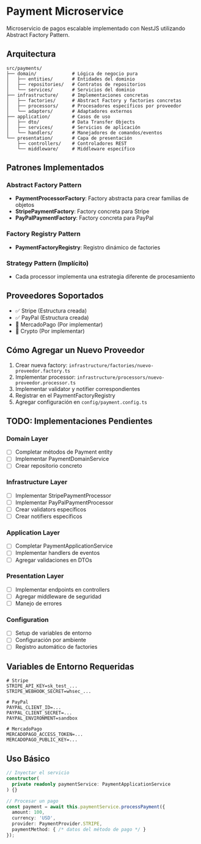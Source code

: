 # Payment Microservice

Microservicio de pagos escalable implementado con NestJS utilizando Abstract Factory Pattern.

## Arquitectura

```
src/payments/
├── domain/             # Lógica de negocio pura
│   ├── entities/       # Entidades del dominio
│   ├── repositories/   # Contratos de repositorios
│   └── services/       # Servicios del dominio
├── infrastructure/     # Implementaciones concretas
│   ├── factories/      # Abstract Factory y factories concretas
│   ├── processors/     # Procesadores específicos por proveedor
│   └── adapters/       # Adaptadores externos
├── application/        # Casos de uso
│   ├── dto/            # Data Transfer Objects
│   ├── services/       # Servicios de aplicación
│   └── handlers/       # Manejadores de comandos/eventos
└── presentation/       # Capa de presentación
    ├── controllers/    # Controladores REST
    └── middleware/     # Middleware específico
```

## Patrones Implementados

### Abstract Factory Pattern
- **PaymentProcessorFactory**: Factory abstracta para crear familias de objetos
- **StripePaymentFactory**: Factory concreta para Stripe
- **PayPalPaymentFactory**: Factory concreta para PayPal

### Factory Registry Pattern
- **PaymentFactoryRegistry**: Registro dinámico de factories

### Strategy Pattern (Implícito)
- Cada processor implementa una estrategia diferente de procesamiento

## Proveedores Soportados

- ✅ Stripe (Estructura creada)
- ✅ PayPal (Estructura creada)
- 🔄 MercadoPago (Por implementar)
- 🔄 Crypto (Por implementar)

## Cómo Agregar un Nuevo Proveedor

1. Crear nueva factory: `infrastructure/factories/nuevo-proveedor.factory.ts`
2. Implementar processor: `infrastructure/processors/nuevo-proveedor.processor.ts`
3. Implementar validator y notifier correspondientes
4. Registrar en el PaymentFactoryRegistry
5. Agregar configuración en `config/payment.config.ts`

## TODO: Implementaciones Pendientes

### Domain Layer
- [ ] Completar métodos de Payment entity
- [ ] Implementar PaymentDomainService
- [ ] Crear repositorio concreto

### Infrastructure Layer
- [ ] Implementar StripePaymentProcessor
- [ ] Implementar PayPalPaymentProcessor
- [ ] Crear validators específicos
- [ ] Crear notifiers específicos

### Application Layer
- [ ] Completar PaymentApplicationService
- [ ] Implementar handlers de eventos
- [ ] Agregar validaciones en DTOs

### Presentation Layer
- [ ] Implementar endpoints en controllers
- [ ] Agregar middleware de seguridad
- [ ] Manejo de errores

### Configuration
- [ ] Setup de variables de entorno
- [ ] Configuración por ambiente
- [ ] Registro automático de factories

## Variables de Entorno Requeridas

```env
# Stripe
STRIPE_API_KEY=sk_test_...
STRIPE_WEBHOOK_SECRET=whsec_...

# PayPal
PAYPAL_CLIENT_ID=...
PAYPAL_CLIENT_SECRET=...
PAYPAL_ENVIRONMENT=sandbox

# MercadoPago
MERCADOPAGO_ACCESS_TOKEN=...
MERCADOPAGO_PUBLIC_KEY=...
```

## Uso Básico

```typescript
// Inyectar el servicio
constructor(
  private readonly paymentService: PaymentApplicationService
) {}

// Procesar un pago
const payment = await this.paymentService.processPayment({
  amount: 100,
  currency: 'USD',
  provider: PaymentProvider.STRIPE,
  paymentMethod: { /* datos del método de pago */ }
});
```
